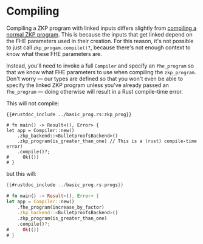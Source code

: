 # Compiling

Compiling a ZKP program with linked inputs differs slightly from [compiling a normal ZKP program](/zkp/compiling/compiling.md). This is because the inputs that get linked depend on the FHE parameters used in their creation. For this reason, it's not possible to just call `zkp_progam.compile()?`, because there's not enough context to know what these FHE parameters are.

Instead, you'll need to invoke a full `Compiler` and specify an `fhe_program` so
that we know what FHE parameters to use when compiling the `zkp_program`. Don't
worry &mdash; our types are defined so that you won't even be able to specify the
linked ZKP program unless you've already passed an `fhe_program` &mdash; doing
otherwise will result in a Rust compile-time error.

This will not compile:
```rust,no_run,compile_fail
{{#rustdoc_include ../basic_prog.rs:zkp_prog}}

# fn main() -> Result<(), Error> {
let app = Compiler::new()
    .zkp_backend::<BulletproofsBackend>()
    .zkp_program(is_greater_than_one) // This is a (rust) compile-time error!
    .compile()?;
#     Ok(())
# }
```

but this will:

```rust
{{#rustdoc_include ../basic_prog.rs:progs}}

# fn main() -> Result<(), Error> {
let app = Compiler::new()
    .fhe_program(increase_by_factor)
    .zkp_backend::<BulletproofsBackend>()
    .zkp_program(is_greater_than_one)
    .compile()?;
#     Ok(())
# }
```
